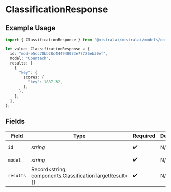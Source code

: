 # ClassificationResponse

## Example Usage

```typescript
import { ClassificationResponse } from "@mistralai/mistralai/models/components";

let value: ClassificationResponse = {
  id: "mod-e5cc70bb28c444948073e77776eb30ef",
  model: "Countach",
  results: [
    {
      "key": {
        scores: {
          "key": 1887.32,
        },
      },
    },
  ],
};
```

## Fields

| Field                                                                                                            | Type                                                                                                             | Required                                                                                                         | Description                                                                                                      | Example                                                                                                          |
| ---------------------------------------------------------------------------------------------------------------- | ---------------------------------------------------------------------------------------------------------------- | ---------------------------------------------------------------------------------------------------------------- | ---------------------------------------------------------------------------------------------------------------- | ---------------------------------------------------------------------------------------------------------------- |
| `id`                                                                                                             | *string*                                                                                                         | :heavy_check_mark:                                                                                               | N/A                                                                                                              | mod-e5cc70bb28c444948073e77776eb30ef                                                                             |
| `model`                                                                                                          | *string*                                                                                                         | :heavy_check_mark:                                                                                               | N/A                                                                                                              |                                                                                                                  |
| `results`                                                                                                        | Record<string, [components.ClassificationTargetResult](../../models/components/classificationtargetresult.md)>[] | :heavy_check_mark:                                                                                               | N/A                                                                                                              |                                                                                                                  |
